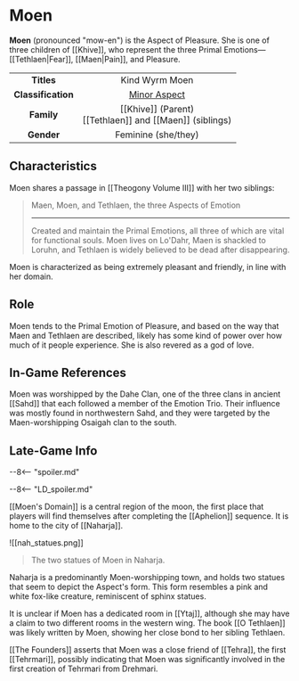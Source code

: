 # Moen

**Moen** (pronounced "mow-en") is the Aspect of Pleasure. She is one of three children of [[Khive]], who represent the three Primal Emotions—[[Tethlaen|Fear]], [[Maen|Pain]], and Pleasure.

|  |  |
|:----------:|:----------------------:|
| **Titles** | Kind Wyrm Moen |
| **Classification** | [Minor Aspect](/Lore/Higher_Beings/Aspects/Minor_Aspects/) |
| **Family** | [[Khive]] (Parent) <br> [[Tethlaen]] and [[Maen]] (siblings) |
| **Gender** | Feminine (she/they) |

## Characteristics

Moen shares a passage in [[Theogony Volume III]] with her two siblings:

> Maen, Moen, and Tethlaen, the three Aspects of Emotion
> ***
> Created and maintain the Primal Emotions, all three of which are vital for functional souls. Moen lives on Lo'Dahr, Maen is shackled to Loruhn, and Tethlaen is widely believed to be dead after disappearing.

Moen is characterized as being extremely pleasant and friendly, in line with her domain.

## Role

Moen tends to the Primal Emotion of Pleasure, and based on the way that Maen and Tethlaen are described, likely has some kind of power over how much of it people experience. She is also revered as a god of love.

## In-Game References

Moen was worshipped by the Dahe Clan, one of the three clans in ancient [[Sahd]] that each followed a member of the Emotion Trio. Their influence was mostly found in northwestern Sahd, and they were targeted by the Maen-worshipping Osaigah clan to the south.

## Late-Game Info

--8<-- "spoiler.md"

--8<-- "LD_spoiler.md"

[[Moen's Domain]] is a central region of the moon, the first place that players will find themselves after completing the [[Aphelion]] sequence. It is home to the city of [[Naharja]].

![[nah_statues.png]]
> The two statues of Moen in Naharja.

Naharja is a predominantly Moen-worshipping town, and holds two statues that seem to depict the Aspect's form. This form resembles a pink and white fox-like creature, reminiscent of sphinx statues.

It is unclear if Moen has a dedicated room in [[Ytaj]], although she may have a claim to two different rooms in the western wing. The book [[O Tethlaen]] was likely written by Moen, showing her close bond to her sibling Tethlaen.

[[The Founders]] asserts that Moen was a close friend of [[Tehra]], the first [[Tehrmari]], possibly indicating that Moen was significantly involved in the first creation of Tehrmari from Drehmari.
